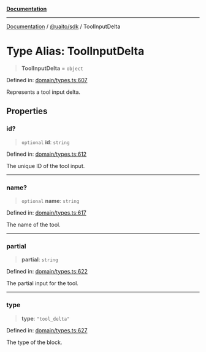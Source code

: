 [**Documentation**](../../../README.md)

***

[Documentation](../../../README.md) / [@uaito/sdk](../README.md) / ToolInputDelta

# Type Alias: ToolInputDelta

> **ToolInputDelta** = `object`

Defined in: [domain/types.ts:607](https://github.com/elribonazo/uaito/blob/105ccfc9cbfb60788b2df8f5af6264d141e7347a/packages/sdk/src/domain/types.ts#L607)

Represents a tool input delta.

## Properties

### id?

> `optional` **id**: `string`

Defined in: [domain/types.ts:612](https://github.com/elribonazo/uaito/blob/105ccfc9cbfb60788b2df8f5af6264d141e7347a/packages/sdk/src/domain/types.ts#L612)

The unique ID of the tool input.

***

### name?

> `optional` **name**: `string`

Defined in: [domain/types.ts:617](https://github.com/elribonazo/uaito/blob/105ccfc9cbfb60788b2df8f5af6264d141e7347a/packages/sdk/src/domain/types.ts#L617)

The name of the tool.

***

### partial

> **partial**: `string`

Defined in: [domain/types.ts:622](https://github.com/elribonazo/uaito/blob/105ccfc9cbfb60788b2df8f5af6264d141e7347a/packages/sdk/src/domain/types.ts#L622)

The partial input for the tool.

***

### type

> **type**: `"tool_delta"`

Defined in: [domain/types.ts:627](https://github.com/elribonazo/uaito/blob/105ccfc9cbfb60788b2df8f5af6264d141e7347a/packages/sdk/src/domain/types.ts#L627)

The type of the block.
